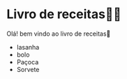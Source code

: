 # Livro de receitas:man_cook:

Olá! bem vindo ao livro de receitas:apple:

- lasanha
- bolo
- Paçoca
- Sorvete
